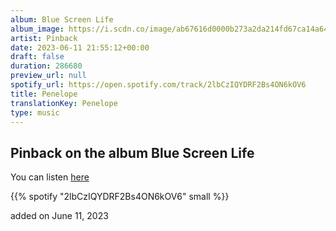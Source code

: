 ```yaml
---
album: Blue Screen Life
album_image: https://i.scdn.co/image/ab67616d0000b273a2da214fd67ca14a64bc094f
artist: Pinback
date: 2023-06-11 21:55:12+00:00
draft: false
duration: 286680
preview_url: null
spotify_url: https://open.spotify.com/track/2lbCzIQYDRF2Bs4ON6kOV6
title: Penelope
translationKey: Penelope
type: music
---
```


## Pinback on the album Blue Screen Life

You can listen [here](https://open.spotify.com/track/2lbCzIQYDRF2Bs4ON6kOV6)

{{% spotify "2lbCzIQYDRF2Bs4ON6kOV6" small %}}

added on June 11, 2023